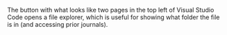 The button with what looks like two pages in the top left of Visual Studio Code opens a file explorer, which is useful for showing what folder the file is in (and accessing prior journals).